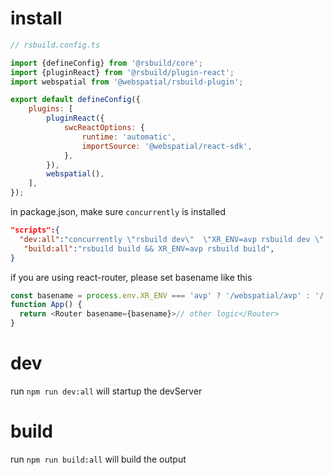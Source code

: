 # install

```js
// rsbuild.config.ts

import {defineConfig} from '@rsbuild/core';
import {pluginReact} from '@rsbuild/plugin-react';
import webspatial from '@webspatial/rsbuild-plugin';

export default defineConfig({
    plugins: [
        pluginReact({
            swcReactOptions: {
                runtime: 'automatic',
                importSource: '@webspatial/react-sdk',
            },
        }),
        webspatial(),
    ],
});

```

in package.json, make sure `concurrently` is installed

```json
"scripts":{
  "dev:all":"concurrently \"rsbuild dev\"  \"XR_ENV=avp rsbuild dev \" ",
   "build:all":"rsbuild build && XR_ENV=avp rsbuild build",
}
```

if you are using react-router, please set basename like this

```js
const basename = process.env.XR_ENV === 'avp' ? '/webspatial/avp' : '/'
function App() {
  return <Router basename={basename}>// other logic</Router>
}
```

# dev

run `npm run dev:all` will startup the devServer

# build

run `npm run build:all` will build the output
